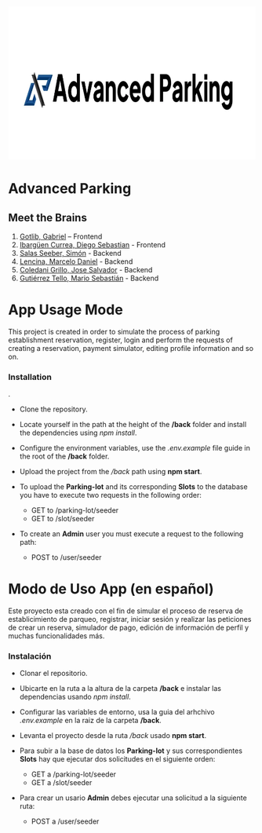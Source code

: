 <img src="https://github.com/Gagotlib/Advanced-Parking-Front/blob/main/advanced-parking/public/titleAdvancedParking.webp" alt="Title Advanced Parking" width="620" height="312" />

# Advanced Parking

## Meet the Brains

1. [Gotlib, Gabriel](https://www.linkedin.com/in/gabriel-gotlib-5855197b/) – Frontend
2. [Ibargüen Currea, Diego Sebastian](https://www.linkedin.com/in/sebastianibarguen/) - Frontend
3. [Salas Seeber, Simón](https://www.linkedin.com/in/sim%C3%B3n-salas-seeber-138112144/) - Backend
4. [Lencina, Marcelo Daniel](https://www.linkedin.com/in/mlmarce/) - Backend
5. [Coledani Grillo, Jose Salvador](https://www.linkedin.com/in/jose-salvador-coledani-grillo-10b857278/) - Backend
6. [Gutiérrez Tello, Mario Sebastián](https://www.linkedin.com/in/mario-gutierrez-tello/) - Backend

# App Usage Mode

<p>This project is created in order to simulate the process of parking establishment reservation, register, login and perform the requests of creating a reservation, payment simulator, editing profile information and so on.</p>

<h3>Installation</h3>.

- Clone the repository.
- Locate yourself in the path at the height of the **/back** folder and install the dependencies using _npm install_.
- Configure the environment variables, use the _.env.example_ file guide in the root of the **/back** folder.
- Upload the project from the _/back_ path using **npm start**.

- To upload the **Parking-lot** and its corresponding **Slots** to the database you have to execute two requests in the following order:
    - GET to /parking-lot/seeder
    - GET to /slot/seeder     

- To create an **Admin** user you must execute a request to the following path:
    - POST to /user/seeder 


# Modo de Uso App (en español)

<p>Este proyecto esta creado con el fin de simular el proceso de reserva de establicimiento de parqueo, registrar, iniciar sesión y realizar las peticiones de crear un reserva, simulador de pago, edición de información de perfil y muchas funcionalidades más.</p>

<h3>Instalación</h3>

- Clonar el repositorio.
- Ubicarte en la ruta a la altura de la carpeta **/back** e instalar las dependencias usando _npm install_.
- Configurar las variables de entorno, usa la guia del arhchivo _.env.example_ en la raiz de la carpeta **/back**.
- Levanta el proyecto desde la ruta _/back_ usado **npm start**.

- Para subir a la base de datos los **Parking-lot** y sus correspondientes **Slots** hay que ejecutar dos solicitudes en el siguiente orden:
    - GET a /parking-lot/seeder
    - GET a /slot/seeder     

- Para crear un usario **Admin** debes ejecutar una solicitud a la siguiente ruta:
    - POST a /user/seeder 